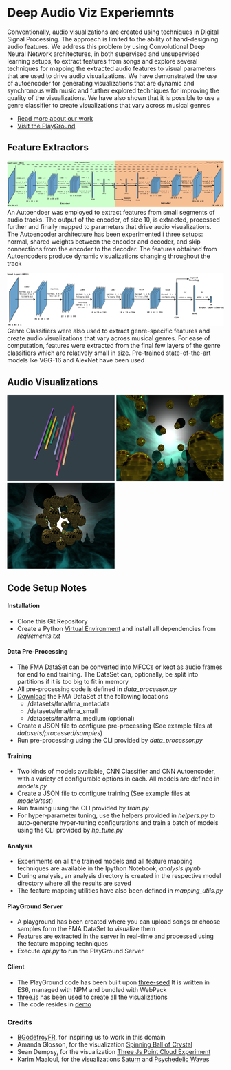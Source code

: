# Deep Audio Viz Experiemnts

Conventionally, audio visualizations are created using techniques in Digital Signal Processing.
The approach is limited to the ability of hand-designing audio features.
We address this problem by using Convolutional Deep Neural Network architectures, 
in both supervised and unsupervised learning setups, to extract features from songs 
and explore several techniques for mapping the extracted audio features to visual parameters 
that are used to drive audio visualizations. We have demonstrated the use of autoencoder
for generating visualizations that are dynamic and synchronous with music and further explored 
techniques for improving the quality of the visualizations. We have also shown that
it is possible to use a genre classifier to create visualizations that vary across musical genres

* [Read more about our work](https://github.com/rbiswas143/deep-audioviz-experiments/blob/master/rsrcs/paper.pdf)
* [Visit the PlayGround](https://rbiswas143.github.io/deep-audioviz-experiments/)


## Feature Extractors

![Autoencoder Architectur](https://github.com/rbiswas143/deep-audioviz-experiments/blob/master/rsrcs/ae.png)
An Autoendoer was employed to extract features from small segments of audio tracks. The output of the encoder, of size 10,
is extracted, processed further and finally mapped to parameters that drive audio visualizations. The Autoencoder architecture
has been experimented i three setups: normal, shared weights between the encoder and decoder, and skip connections from the encoder
to the decoder. The features obtained from Autoencoders produce dynamic visualizations changing throughout the track

![Autoencoder Architectur](https://github.com/rbiswas143/deep-audioviz-experiments/blob/master/rsrcs/alexnet.png)
Genre Classifiers were also used to extract genre-specific features and create audio visualizations that vary across
musical genres. For ease of computation, features were extracted from the final few layers of the genre classifiers
which are relatively small in size. Pre-trained state-of-the-art models lke VGG-16 and AlexNet have been used

## Audio Visualizations

![VIZ-BAR](https://github.com/rbiswas143/deep-audioviz-experiments/blob/master/rsrcs/random2.png)
![VIZ-REAL-1](https://github.com/rbiswas143/deep-audioviz-experiments/blob/master/rsrcs/deterministic-vizreal1.png)
![VIZ-REAL-2](https://github.com/rbiswas143/deep-audioviz-experiments/blob/master/rsrcs/deterministic-vizreal3.png)

## Code Setup Notes

#### Installation
* Clone this Git Repository
* Create a Python [Virtual Environment](https://docs.python.org/3/tutorial/venv.html)
and install all dependencies from _reqirements.txt_

#### Data Pre-Processing
* The FMA DataSet can be converted into MFCCs or kept as audio frames for end to end training.
The DataSet can, optionally, be split into partitions if it is too big to fit in memory
* All pre-processing code is defined in _data_processor.py_
* [Download](https://github.com/mdeff/fma) the FMA DataSet at the following locations
  * /datasets/fma/fma_metadata
  * /datasets/fma/fma_small
  * /datasets/fma/fma_medium (optional)
* Create a JSON file to configure pre-processing (See example files at _datasets/processed/samples_)
* Run pre-processing using the CLI provided by _data_processor.py_

#### Training

* Two kinds of models available, CNN Classifier and CNN Autoencoder, with a variety of
configurable options in each. All models are defined in _models.py_
* Create a JSON file to configure training (See example files at _models/test_)
* Run training using the CLI provided by _train.py_
* For hyper-parameter tuning, use the helpers provided in _helpers.py_ to  auto-generate 
hyper-tuning configurations and train a batch of models using the CLI provided by
_hp_tune.py_

#### Analysis
* Experiments on all the trained models and all feature mapping techniques are available in
the Ipython Notebook, _analysis.ipynb_
* During analysis, an analysis directory is created in the respective model directory where all
the results are saved
* The feature mapping utilities have also been defined in _mapping_utils.py_

#### PlayGround Server
* A playground has been created where you can upload songs or choose samples form the FMA DataSet
to visualize them
* Features are extracted in the server in real-time and processed using the feature mapping techniques
* Execute _api.py_ to run the PlayGround Server

#### Client
* The PlayGround code has been built upon [three-seed](https://github.com/edwinwebb/three-seed/)
It is written in ES6, managed with NPM and bundled with WebPack
* [three.js](https://threejs.org/) has been used to create all the visualizations
* The code resides in [demo](https://github.com/rbiswas143/deep-audioviz-experiments/blob/master/demo)

### Credits

* [BGodefroyFR](https://github.com/BGodefroyFR/Deep-Audio-Visualization), for inspiring us to work in this domain
* Amanda Glosson, for the visualization [Spinning Ball of Crystal](https://codepen.io/aglosson/pen/rVyRGm)
* Sean Dempsy, for the visualization [Three Js Point Cloud Experiment](https://codepen.io/seanseansean/pen/EaBZEY)
* Karim Maaloul, for the visualizations [Saturn](https://codepen.io/Yakudoo/pen/qbygaJ)
 and [Psychedelic Waves](https://codepen.io/Yakudoo/pen/rJjOJx)
